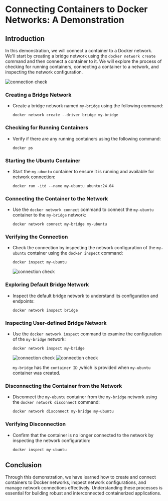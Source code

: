 # Connecting Containers to Docker Networks: A Demonstration

## Introduction
In this demonstration, we will connect a container to a Docker network. We'll start by creating a bridge network using the `docker network create` command and then connect a container to it. We will explore the process of checking for running containers, connecting a container to a network, and inspecting the network configuration.

![connection check](./images/4.png)

### Creating a Bridge Network
   - Create a bridge network named `my-bridge` using the following command:
     ```
     docker network create --driver bridge my-bridge
     ```

### Checking for Running Containers
   - Verify if there are any running containers using the following command:
     ```
     docker ps
     ```

### Starting the Ubuntu Container
   - Start the `my-ubuntu` container to ensure it is running and available for network connection:
     ```
     docker run -itd --name my-ubuntu ubuntu:24.04
     ```

### Connecting the Container to the Network
   - Use the `docker network connect` command to connect the `my-ubuntu` container to the `my-bridge` network:
     ```
     docker network connect my-bridge my-ubuntu
     ```

### Verifying the Connection
   - Check the connection by inspecting the network configuration of the `my-ubuntu` container using the `docker inspect` command:
     ```
     docker inspect my-ubuntu
     ```

     ![connection check](./images/out-3.png)

### Exploring Default Bridge Network
   - Inspect the default bridge network to understand its configuration and endpoints:
     ```
     docker network inspect bridge
     ```

### Inspecting User-defined Bridge Network
   - Use the `docker network inspect` command to examine the configuration of the `my-bridge` network:
     ```
     docker network inspect my-bridge
     ```
     ![connection check](./images/out-45.png)
     ![connection check](./images/out-4.png)

     `my-bridge` has the `container ID` ,which is provided when `my-ubuntu` container was created.

     

### Disconnecting the Container from the Network
   - Disconnect the `my-ubuntu` container from the `my-bridge` network using the `docker network disconnect` command:
     ```
     docker network disconnect my-bridge my-ubuntu
     ```

### Verifying Disconnection
   - Confirm that the container is no longer connected to the network by inspecting the network configuration:
     ```
     docker inspect my-ubuntu
     ```

## Conclusion
Through this demonstration, we have learned how to create and connect containers to Docker networks, inspect network configurations, and manage network connections effectively. Understanding these processes is essential for building robust and interconnected containerized applications.